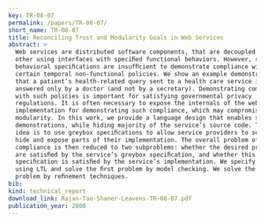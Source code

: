 ```yaml
---
key: TR-08-07
permalink: /papers/TR-08-07/
short_name: TR-08-07
title: Reconciling Trust and Modularity Goals in Web Services
abstract: >
  Web services are distributed software components, that are decoupled from each
  other using interfaces with speciﬁed functional behaviors. However, such
  behavioral speciﬁcations are insufﬁcient to demonstrate compliance with
  certain temporal non-functional policies. We show an example demonstrating
  that a patient’s health-related query sent to a health care service is
  answered only by a doctor (and not by a secretary). Demonstrating compliance
  with such policies is important for satisfying governmental privacy
  regulations. It is often necessary to expose the internals of the web service
  implementation for demonstrating such compliance, which may compromise
  modularity. In this work, we provide a language design that enables such
  demonstrations, while hiding majority of the service’s source code. The key
  idea is to use greybox speciﬁcations to allow service providers to selectively
  hide and expose parts of their implementation. The overall problem of showing
  compliance is then reduced to two subproblems: whether the desired properties
  are satisﬁed by the service’s greybox speciﬁcation, and whether this greybox
  speciﬁcation is satisﬁed by the service’s implementation. We specify policies
  using LTL and solve the ﬁrst problem by model checking. We solve the second
  problem by reﬁnement techniques.
bib:
kind: technical_report
download_link: Rajan-Tao-Shaner-Leavens-TR-08-07.pdf
publication_year: 2008
---
```

